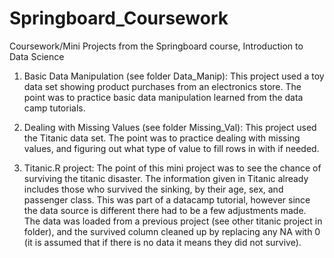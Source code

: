 # Springboard_Coursework
Coursework/Mini Projects from the Springboard course, Introduction to Data Science

1. Basic Data Manipulation (see folder Data_Manip): 
This project used a toy data set showing product purchases from an electronics store. The point was to practice basic data manipulation learned from the data camp tutorials. 

2. Dealing with Missing Values (see folder Missing_Val): 
This project used the Titanic data set. The point was to practice dealing with missing values, and figuring out what type of value to fill rows in with if needed.


3. Titanic.R project: 
The point of this mini project was to see the chance of surviving the titanic disaster. The information given in Titanic already includes those who survived the sinking, by their age, sex, and passenger class. This was part of a datacamp tutorial, however since the data source is different there had to be a few adjustments made. The data was loaded from a previous project (see other titanic project in folder), and the survived column cleaned up by replacing any NA with 0 (it is assumed that if there is no data it means they did not survive). 